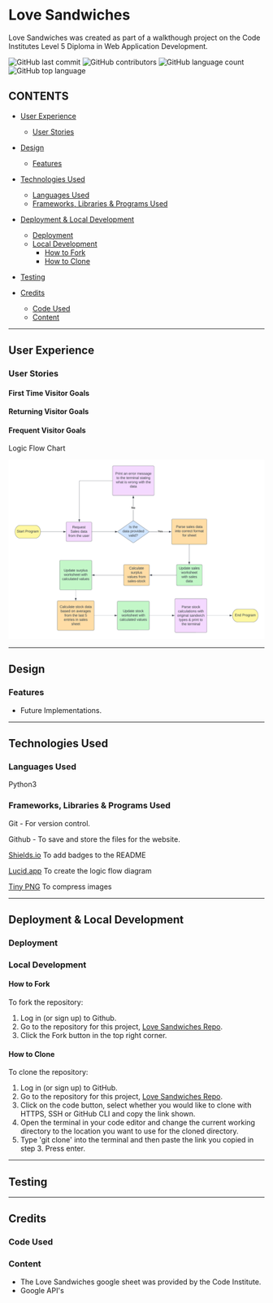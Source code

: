 # Love Sandwiches

Love Sandwiches was created as part of a walkthough project on the Code Institutes Level 5 Diploma in Web Application Development.

![GitHub last commit](https://img.shields.io/github/last-commit/kera-cudmore/love-sandwiches?style=for-the-badge)
![GitHub contributors](https://img.shields.io/github/contributors/kera-cudmore/love-sandwiches?color=yellow&style=for-the-badge)
![GitHub language count](https://img.shields.io/github/languages/count/kera-cudmore/love-sandwiches?color=orange&style=for-the-badge)
![GitHub top language](https://img.shields.io/github/languages/top/kera-cudmore/love-sandwiches?style=for-the-badge)

## CONTENTS

* [User Experience](#User-Experience)
  * [User Stories](#User-Stories)

* [Design](#Design)
  * [Features](#Features)

* [Technologies Used](#Technologies-Used)
  * [Languages Used](#Languages-Used)
  * [Frameworks, Libraries & Programs Used](#Frameworks,-Libraries-&-Programs-Used)

* [Deployment & Local Development](#Deployment-&-Local-Development)
  * [Deployment](#Deployment)
  * [Local Development](#Local-Development)
    * [How to Fork](#How-to-Fork)
    * [How to Clone](#How-to-Clone)

* [Testing](#Testing)
  
* [Credits](#Credits)
  * [Code Used](#Code-Used)
  * [Content](#Content)

- - -

## User Experience

### User Stories

#### First Time Visitor Goals

#### Returning Visitor Goals

#### Frequent Visitor Goals

Logic Flow Chart

![Love Sandwiches Logic Flow Chart](documentation/love-sandwiches-logic-flow-chart.png)

- - -

## Design

### Features

* Future Implementations.

- - -

## Technologies Used

### Languages Used

Python3

### Frameworks, Libraries & Programs Used

Git - For version control.

Github - To save and store the files for the website.

[Shields.io](https://shields.io/) To add badges to the README

[Lucid.app](https://lucid.app/) To create the logic flow diagram

[Tiny PNG](https://tinypng.com/) To compress images

- - -

## Deployment & Local Development

### Deployment

### Local Development

#### How to Fork

To fork the repository:

1. Log in (or sign up) to Github.
2. Go to the repository for this project, [Love Sandwiches Repo](https://github.com/kera-cudmore/love-sandwiches).
3. Click the Fork button in the top right corner.

#### How to Clone

To clone the repository:

1. Log in (or sign up) to GitHub.
2. Go to the repository for this project, [Love Sandwiches Repo](https://github.com/kera-cudmore/love-sandwiches).
3. Click on the code button, select whether you would like to clone with HTTPS, SSH or GitHub CLI and copy the link shown.
4. Open the terminal in your code editor and change the current working directory to the location you want to use for the cloned directory.
5. Type 'git clone' into the terminal and then paste the link you copied in step 3. Press enter.

- - -

## Testing

- - -

## Credits

### Code Used

### Content

* The Love Sandwiches google sheet was provided by the Code Institute.
* Google API's
